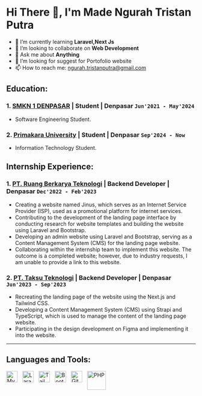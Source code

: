 # Hi There 👋, I'm Made Ngurah Tristan Putra

- 🌱 I’m currently learning **Laravel,Next Js**
- 👯 I’m looking to collaborate on **Web Development**
- 💬 Ask me about **Anything**
- 🤔 I’m looking for suggest for Portofolio website
- 📫 How to reach me: [ngurah.tristanputra@gmail.com](mailto:ngurah.tristanputra@gmail.com)

## Education:

### 1. [SMKN 1 DENPASAR](https://www.smkn1denpasar.sch.id/) | Student | Denpasar `Jun'2021 - May'2024`
   - Software Engineering Student.
### 2. [Primakara University](https://primakara.ac.id/) | Student | Denpasar `Sep'2024 - Now`
   - Information Technology Student.

## Internship Experience:

### 1. [PT. Ruang Berkarya Teknologi](https://www.billingjagoan.com/) | Backend Developer | Denpasar `Dec'2022 - Feb'2023`

- Creating a website named Jinus, which serves as an Internet Service Provider (ISP), used as a promotional platform for internet services.
- Contributing to the development of the landing page interface by conducting research for website templates and building the website using Laravel and Bootstrap.
- Developing an admin website using Laravel and Bootstrap, serving as a Content Management System (CMS) for the landing page website.
- Collaborating within the internship team to implement this website. The outcome is a completed website; however, due to industry requests, I am unable to provide a link to this website.

### 2. [PT. Taksu Teknologi](https://www.taksu.tech/) | Backend Developer | Denpasar `Jun'2023 - Sep'2023`
- Recreating the landing page of the website using the Next.js and Tailwind CSS.
- Developing a Content Management System (CMS) using Strapi and TypeScript, which is used to manage the content of the landing page website.
- Participating in the design development on Figma and implementing it into the website.
---

## Languages and Tools:

[<img align="left" alt="MySQL" width="30px" src="https://cdn.jsdelivr.net/gh/devicons/devicon/icons/mysql/mysql-original.svg" style="padding-right:10px;" />][webdev]
[<img align="left" alt="Laravel" width="30px" src="https://upload.wikimedia.org/wikipedia/commons/thumb/9/9a/Laravel.svg/1969px-Laravel.svg.png" style="padding-right:10px;" />][webdev]
[<img align="left" alt="Tailwind" width="30px" src="https://avatars.githubusercontent.com/u/67109815?s=280&v=4" style="padding-right:10px;" />][webdev]
[<img align="left" alt="Bootstrap" width="30px" src="https://upload.wikimedia.org/wikipedia/commons/thumb/b/b2/Bootstrap_logo.svg/1280px-Bootstrap_logo.svg.png" style="padding-right:10px;" />][webdev]
[<img align="left" alt="Git" width="30px" src="https://git-scm.com/images/logos/downloads/Git-Icon-1788C.png" style="padding-right:10px;" />][webdev]
[<img align="left" alt="PHP" width="50px" src="https://upload.wikimedia.org/wikipedia/commons/2/27/PHP-logo.svg" style="padding-right:10px;" />][webdev]



[webdev]: # "Web Development"

